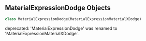 ## MaterialExpressionDodge Objects

```python
class MaterialExpressionDodge(MaterialExpressionMaterialXDodge)
```

deprecated: 'MaterialExpressionDodge' was renamed to 'MaterialExpressionMaterialXDodge'.

<a id="unreal.MaterialExpressionMaterialXFractal3D"></a>
